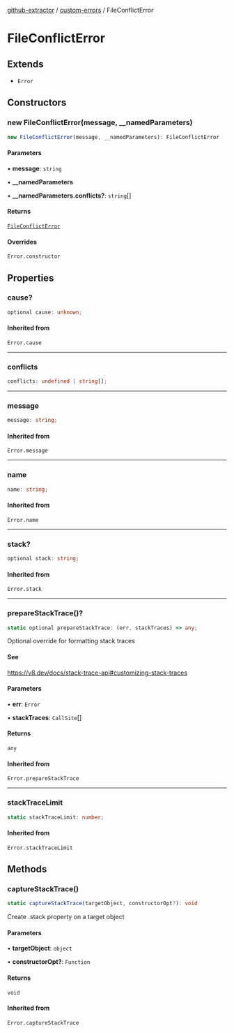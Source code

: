 [github-extractor](../../index.md) / [custom-errors](../index.md) / FileConflictError

# FileConflictError

## Extends

- `Error`

## Constructors

### new FileConflictError(message, __namedParameters)

```ts
new FileConflictError(message, __namedParameters): FileConflictError
```

#### Parameters

• **message**: `string`

• **\_\_namedParameters**

• **\_\_namedParameters\.conflicts?**: `string`[]

#### Returns

[`FileConflictError`](FileConflictError.md)

#### Overrides

`Error.constructor`

## Properties

### cause?

```ts
optional cause: unknown;
```

#### Inherited from

`Error.cause`

***

### conflicts

```ts
conflicts: undefined | string[];
```

***

### message

```ts
message: string;
```

#### Inherited from

`Error.message`

***

### name

```ts
name: string;
```

#### Inherited from

`Error.name`

***

### stack?

```ts
optional stack: string;
```

#### Inherited from

`Error.stack`

***

### prepareStackTrace()?

```ts
static optional prepareStackTrace: (err, stackTraces) => any;
```

Optional override for formatting stack traces

#### See

https://v8.dev/docs/stack-trace-api#customizing-stack-traces

#### Parameters

• **err**: `Error`

• **stackTraces**: `CallSite`[]

#### Returns

`any`

#### Inherited from

`Error.prepareStackTrace`

***

### stackTraceLimit

```ts
static stackTraceLimit: number;
```

#### Inherited from

`Error.stackTraceLimit`

## Methods

### captureStackTrace()

```ts
static captureStackTrace(targetObject, constructorOpt?): void
```

Create .stack property on a target object

#### Parameters

• **targetObject**: `object`

• **constructorOpt?**: `Function`

#### Returns

`void`

#### Inherited from

`Error.captureStackTrace`
